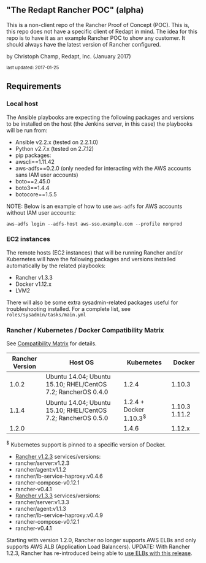## "The Redapt Rancher POC" (alpha)
This is a non-client repo of the Rancher Proof of Concept (POC). This is, this repo does not have a specific client of Redapt in mind. The idea for this repo is to have it as an example Rancher POC to show any customer. It should always have the latest version of Rancher configured.

by Christoph Champ, Redapt, Inc. (January 2017)
<p><small>last updated: 2017-01-25</small></p>

## Requirements

### Local host
The Ansible playbooks are expecting the following packages and versions to be installed on the host (the Jenkins server, in this case) the playbooks will be run from:
* Ansible v2.2.x (tested on 2.2.1.0)
* Python v2.7.x (tested on 2.7.12)
* pip packages:
 * awscli==1.11.42
 * aws-adfs==0.2.0 (only needed for interacting with the AWS accounts sans IAM user accounts)
 * boto==2.45.0
 * boto3==1.4.4
 * botocore==1.5.5

NOTE: Below is an example of how to use `aws-adfs` for AWS accounts without IAM user accounts:
```
aws-adfs login --adfs-host aws-sso.example.com --profile nonprod
```

### EC2 instances
The remote hosts (EC2 instances) that will be running Rancher and/or Kubernetes will have the following packages and versions installed automatically by the related playbooks:
* Rancher v1.3.3
* Docker v1.12.x
* LVM2

There will also be some extra sysadmin-related packages useful for troubleshooting installed. For a complete list, see `roles/sysadmin/tasks/main.yml`

### Rancher / Kubernetes / Docker Compatibility Matrix

See [Compatibility Matrix](http://rancher.com/support-maintenance-terms/) for details.

| Rancher Version | Host OS                                                      | Kubernetes             | Docker        |
|-----------------|--------------------------------------------------------------|------------------------|---------------|
| 1.0.2           | Ubuntu 14.04; Ubuntu 15.10; RHEL/CentOS 7.2; RancherOS 0.4.0 | 1.2.4                  | 1.10.3        |
| 1.1.4           | Ubuntu 14.04; Ubuntu 15.10; RHEL/CentOS 7.2; RancherOS 0.5.0 | 1.2.4 + Docker 1.10.3<sup>$</sup> | 1.10.3 1.11.2 |
| 1.2.0           |                                                              | 1.4.6                  | 1.12.x        |
<sup>$</sup> Kubernetes support is pinned to a specific version of Docker.

* [Rancher v1.2.3](https://github.com/rancher/rancher/releases/tag/v1.2.3) services/versions:
 * rancher/server:v1.2.3
 * rancher/agent:v1.1.2
 * rancher/lb-service-haproxy:v0.4.6
 * rancher-compose-v0.12.1
 * rancher-v0.4.1
* [Rancher v1.3.3](https://github.com/rancher/rancher/releases/tag/v1.3.3) services/versions:
 * rancher/server:v1.3.3
 * rancher/agent:v1.1.3
 * rancher/lb-service-haproxy:v0.4.9
 * rancher-compose-v0.12.1
 * rancher-v0.4.1

Starting with version 1.2.0, Rancher no longer supports AWS ELBs and only supports AWS ALB (Application Load Balancers). UPDATE: With Rancher 1.2.3, Rancher has re-introduced being able to [use ELBs with this release](http://docs.rancher.com/rancher/v1.2/en/installing-rancher/installing-server/#elb).
